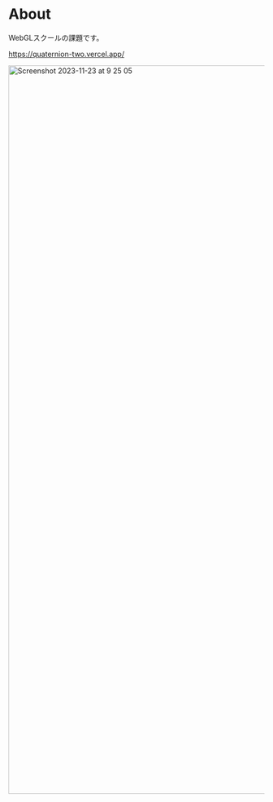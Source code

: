 # About
WebGLスクールの課題です。

https://quaternion-two.vercel.app/

<img width="1433" alt="Screenshot 2023-11-23 at 9 25 05" src="https://github.com/shu913/quaternion/assets/80469652/fa6214f3-11a3-406a-b04c-93cc0af04918">
